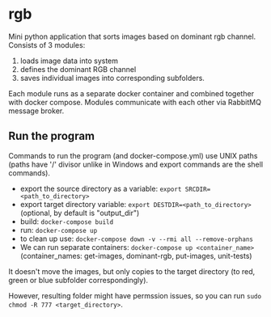 # rgb

Mini python application that sorts images based on dominant rgb channel. Consists of 3 modules:

1. loads image data into system
2. defines the dominant RGB channel
3. saves individual images into corresponding subfolders.

Each module runs as a separate docker container and combined together with docker compose.
Modules communicate with each other via RabbitMQ message broker.

## Run the program

Commands to run the program (and docker-compose.yml) use UNIX paths (paths have '/' divisor unlike in Windows and export 
commands are the shell commands).

* export the source directory as a variable: `export SRCDIR=<path_to_directory>`
* export target directory variable: `export DESTDIR=<path_to_directory>` (optional, by default is "output_dir")
* build: `docker-compose build`
* run: `docker-compose up`
* to clean up use:  `docker-compose down -v --rmi all --remove-orphans`
* We can run separate containers: `docker-compose up <container_name>` (container_names: get-images, dominant-rgb, put-images, unit-tests)

It doesn't move the images, but only copies to the target directory (to red, green or blue subfolder correspondingly).

However, resulting folder might have permssion issues, so you can run `sudo chmod -R 777 <target_directory>`.


